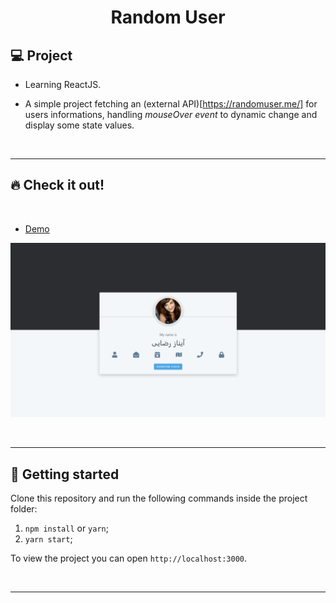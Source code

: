 <h1 align="center">
 Random User

## 💻 Project

- Learning ReactJS.

- A simple project fetching an (external API)[https://randomuser.me/] for users informations, handling _mouseOver event_ to dynamic change and display some state values.

<p>&nbsp;&nbsp;</p>

---

## 🔥 Check it out!

</br>

- [Demo](https://app-random-user.netlify.app/)
<p align="center">
  <img src="src/images/user-gif.gif" />
</p>

<p>&nbsp;&nbsp;</p>

---

## 🚀 Getting started

Clone this repository and run the following commands inside the project folder:

1. `npm install` or `yarn`;
2. `yarn start`;

To view the project you can open `http://localhost:3000`.

<p>&nbsp;&nbsp;</p>

---
